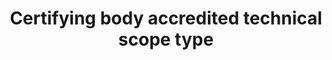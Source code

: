 ---
title: 'Certifying body accredited technical scope type'
field: 'is.certifyingBody.accreditedTechScopeType'
slug: 'certification-certifying-body-accredited-technical-scope-type'
comment: 'Select from control list'
required: False
vocabulary: 'vocabulary.txt'
module: 'Certifying Body'
cluster: 'Certification'
policy: 'Controlled value. Multi select from control list.'
layout: 'home'
---